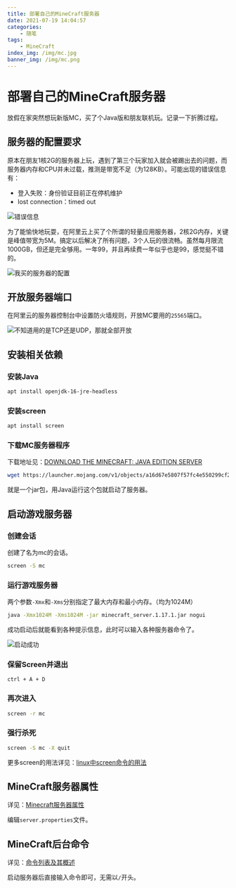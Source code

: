 ```yaml
---
title: 部署自己的MineCraft服务器
date: 2021-07-19 14:04:57
categories:
    - 随笔
tags:
    - MineCraft
index_img: /img/mc.jpg
banner_img: /img/mc.png
---
```


# 部署自己的MineCraft服务器

放假在家突然想玩新版MC，买了个Java版和朋友联机玩。记录一下折腾过程。

## 服务器的配置要求

原本在朋友1核2G的服务器上玩，遇到了第三个玩家加入就会被踢出去的问题，而服务器内存和CPU并未过载，推测是带宽不足（为128KB）。可能出现的错误信息有：

+ 登入失败：身份验证目前正在停机维护
+ lost connection：timed out

![错误信息](https://i.loli.net/2021/07/19/NsQHjSEZBkLTnOz.png)

为了能愉快地玩耍，在阿里云上买了个所谓的轻量应用服务器，2核2G内存，关键是峰值带宽为5M。搞定以后解决了所有问题，3个人玩的很流畅。虽然每月限流1000GB，但还是完全够用。一年99，并且再续费一年似乎也是99，感觉挺不错的。

![我买的服务器的配置](https://i.loli.net/2021/07/19/LaSM8ypwVfiJmAI.png)

## 开放服务器端口

在阿里云的服务器控制台中设置防火墙规则，开放MC要用的`25565`端口。

![不知道用的是TCP还是UDP，那就全部开放](https://i.loli.net/2021/07/19/5x8Vbvz1nkrqmPf.png)

## 安装相关依赖

### 安装Java

```bash
apt install openjdk-16-jre-headless
```

### 安装screen

```bash
apt install screen
```

### 下载MC服务器程序

下载地址见：[DOWNLOAD THE MINECRAFT: JAVA EDITION SERVER](https://www.minecraft.net/en-us/download/server)

```bash
wget https://launcher.mojang.com/v1/objects/a16d67e5807f57fc4e550299cf20226194497dc2/server.jar
```

就是一个jar包，用Java运行这个包就启动了服务器。

## 启动游戏服务器

### 创建会话

创建了名为mc的会话。

```bash
screen -S mc
```

### 运行游戏服务器

两个参数`-Xmx`和`-Xms`分别指定了最大内存和最小内存。（均为1024M）

```bash
java -Xmx1024M -Xms1024M -jar minecraft_server.1.17.1.jar nogui
```

成功启动后就能看到各种提示信息，此时可以输入各种服务器命令了。

![启动成功](https://i.loli.net/2021/07/19/MOFGxlQfTH5X3gd.png)

### 保留Screen并退出

`ctrl + A + D`

### 再次进入

```bash
screen -r mc
```

### 强行杀死

```bash
screen -S mc -X quit
```

更多screen的用法详见：[linux中screen命令的用法](https://www.huaweicloud.com/articles/6d91932d9a65d3cb45101886ac6fe53a.html)

## MineCraft服务器属性

详见：[Minecraft服务器属性](https://minecraft.fandom.com/zh/wiki/Server.properties?variant=zh#Java.E7.89.88_3)

编辑`server.properties`文件。

## MineCraft后台命令

详见：[命令列表及其概述](https://minecraft.fandom.com/zh/wiki/%E5%91%BD%E4%BB%A4?variant=zh#.E5.91.BD.E4.BB.A4.E5.88.97.E8.A1.A8.E5.8F.8A.E5.85.B6.E6.A6.82.E8.BF.B0)

启动服务器后直接输入命令即可，无需以`/`开头。

